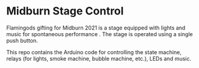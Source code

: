 # Midburn Stage Control

Flamingods gifting for Midburn 2021 is a stage equipped with lights and music for spontaneous performance .
The stage is operated using a single push button.

This repo contains the Arduino code for controlling the state machine, relays (for lights, smoke machine, bubble  machine, etc.), LEDs and music.

